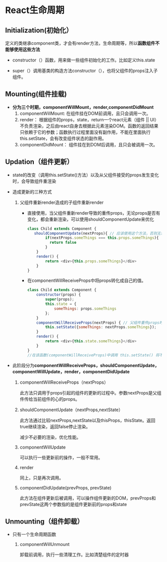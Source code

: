 # React生命周期

## Initialization(初始化）

定义的类继承component类，才会有render方法，生命周期等，所以**函数组件不能够使用这些方法**

+ constructor（）函数，用来做一些组件初始化的工作。比如定义this.state

+ super（）调用基类的构造方法constructor（），也将父组件的props注入子组件。

  

## Mounting(组件挂载)

+ **分为三个时期，componentWillMount，render,componentDidMount**
  1. componentWillMount: 在组件挂在DOM前调用，且只会调用一次。
  2. render： 根据组件的props，state，return一个react元素（组件 || UI）不负责渲染，之后由react自身去根据此元素渲染DOM。函数的返回结果只依赖于它的参数；函数执行过程里面没有副作用，不能在里面执行this.setState，会有改变组件状态的副作用。
  3. componentDidMount： 组件挂在到DOM后调用，且只会被调用一次。

## Updation（组件更新）

+ state的改变（调用this.setState()方法）以及从父组件接受的props发生变化时，会导致组件重渲染

+ 造成更新的三种方式

  1. 父组件重新render造成的子组件重新render

     + 直接使用，当父组件重新render导致的重传props，无论props是否有变化，都会重新渲染，可以使用shouldComponentUpdate来优化

       ```js
       class Child extends Component {
          shouldComponentUpdate(nextProps){ // 应该使用这个方法，否则无论props是否有变化都将会导致组件跟着重新渲染
               if(nextProps.someThings === this.props.someThings){
                 return false
               }
           }
           render() {
               return <div>{this.props.someThings}</div>
           }
       }
       ```

       

     + 在componentWillReceiveProps中将props转化成自己的值。

       ```js
       class Child extends Component {
           constructor(props) {
               super(props);
               this.state = {
                   someThings: props.someThings
               };
           }
           componentWillReceiveProps(nextProps) { // 父组件重传props时就会调用这个方法
               this.setState({someThings: nextProps.someThings});
           }
           render() {
               return <div>{this.state.someThings}</div>
           }
       }
       //在该函数(componentWillReceiveProps)中调用 this.setState() 将不会引起第二次渲染。
       ```

+ 此阶段分为**componentWillReceiveProps，shouldComponentUpdate，componentWillUpdate，render，componentDidUpdate**

  1. componentWillReceiveProps（nextProps）

     此方法只调用于props引起的组件的更新的过程中。参数nextProps是父组件传给当前组件的心的props。

  2. shouldComponentUpdate（nextProps,nextState）

     此方法通过比较nextProps,nextState以及thisProps，thisState。返回true继续渲染，返回false停止渲染。

     减少不必要的渲染，优化性能。

  3. componentWillUpdate

     可以执行一些更新前的操作，一般不常用。

  4. render

     同上，只是再次调用。

  5. componentDidUpdate(prevProps, prevState)

     此方法在组件更新后被调用，可以操作组件更新的DOM，prevProps和prevState这两个参数指的是组件更新前的props和state

## Unmounting（组件卸载）

+ 只有一个生命周期函数

  1. componentWillUnmount

     卸载前调用，执行一些清理工作。比如清楚组件的定时器